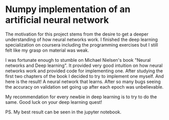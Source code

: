 # Numpy implementation of an artificial neural network

The motivation for this project stems from the desire to get a deeper understanding of how neural networks work. I finished the deep learning specialization on coursera including the programming exercises but I still felt like my grasp on material was weak.

I was fortunate enough to stumble on Michael Nielsen's book "Neural networks and Deep learning". It provided very good intuition on how neural networks work and provided code for implementing one. After studying the first two chapters of the book I decided to try to implement one myself. And here is the result! A neural network that learns. After so many bugs seeing the accuracy on validation set going up after each epoch was unbelievable.

My recommendation for every newbie in deep learning is to try to do the same. Good luck on your deep learning quest!

PS. My best result can be seen in the jupyter notebook.
